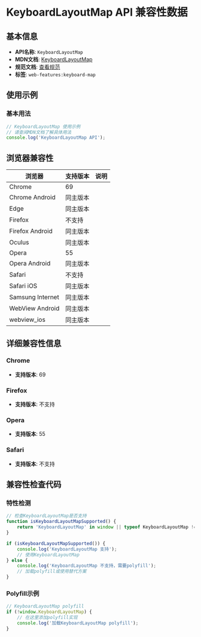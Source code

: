 # KeyboardLayoutMap API 兼容性数据

## 基本信息

- **API名称**: `KeyboardLayoutMap`
- **MDN文档**: [KeyboardLayoutMap](https://developer.mozilla.org/docs/Web/API/KeyboardLayoutMap)
- **规范文档**: [查看规范](https://wicg.github.io/keyboard-map/#keyboardlayoutmap-interface)
- **标签**: `web-features:keyboard-map`

## 使用示例

### 基本用法

```javascript
// KeyboardLayoutMap 使用示例
// 请查阅MDN文档了解具体用法
console.log('KeyboardLayoutMap API');
```

## 浏览器兼容性

| 浏览器 | 支持版本 | 说明 |
|--------|----------|------|
| Chrome | 69 |  |
| Chrome Android | 同主版本 |  |
| Edge | 同主版本 |  |
| Firefox | 不支持 |  |
| Firefox Android | 同主版本 |  |
| Oculus | 同主版本 |  |
| Opera | 55 |  |
| Opera Android | 同主版本 |  |
| Safari | 不支持 |  |
| Safari iOS | 同主版本 |  |
| Samsung Internet | 同主版本 |  |
| WebView Android | 同主版本 |  |
| webview_ios | 同主版本 |  |

## 详细兼容性信息

### Chrome

- **支持版本**: 69

### Firefox

- **支持版本**: 不支持

### Opera

- **支持版本**: 55

### Safari

- **支持版本**: 不支持

## 兼容性检查代码

### 特性检测

```javascript
// 检查KeyboardLayoutMap是否支持
function isKeyboardLayoutMapSupported() {
    return 'KeyboardLayoutMap' in window || typeof KeyboardLayoutMap !== 'undefined';
}

if (isKeyboardLayoutMapSupported()) {
    console.log('KeyboardLayoutMap 支持');
    // 使用KeyboardLayoutMap
} else {
    console.log('KeyboardLayoutMap 不支持，需要polyfill');
    // 加载polyfill或使用替代方案
}
```

### Polyfill示例

```javascript
// KeyboardLayoutMap polyfill
if (!window.KeyboardLayoutMap) {
    // 在这里添加polyfill实现
    console.log('加载KeyboardLayoutMap polyfill');
}
```

